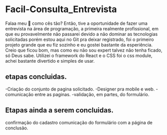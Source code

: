 # Facil-Consulta_Entrevista


Falaa meu 🐙 como cês tão? Então, tive a oportunidade de fazer uma entrevista na área de programação, a primeira realmente profissional, em que eu provavelmente não passarei devido a não dominar as tecnologias solicitadas porém estou aqui no Git pra deixar registrado, foi o primeiro projeto grande que eu fiz sozinho e eu gostei bastante da esperiência. Creio que ficou bom, mas como eu não sou expert talvez não tenha ficado, só Deus sabe. Utilizei o framework do React e o CSS foi o css module, achei bastante divertido e simples de usar.

## etapas concluidas.
-Criação do conjunto de pagina solicitado. -Designer pra mobile e web. -comunicação entre as paginas. -validação, em partes, do formulário.

## Etapas ainda a serem concluidas.
confirmação do cadastro
comunicação do formulário com a página de conclusão.

